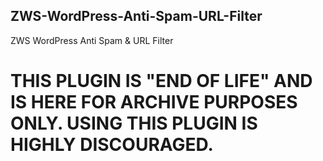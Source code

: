 ## ZWS-WordPress-Anti-Spam-URL-Filter
ZWS WordPress Anti Spam &amp; URL Filter

# THIS PLUGIN IS "END OF LIFE" AND IS HERE FOR ARCHIVE PURPOSES ONLY. USING THIS PLUGIN IS HIGHLY DISCOURAGED.
